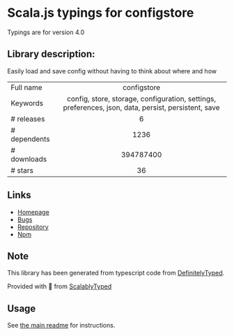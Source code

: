 
# Scala.js typings for configstore

Typings are for version 4.0

## Library description:
Easily load and save config without having to think about where and how

|                    |                 |
| ------------------ | :-------------: |
| Full name          | configstore |
| Keywords           | config, store, storage, configuration, settings, preferences, json, data, persist, persistent, save |
| # releases         | 6 |
| # dependents       | 1236 |
| # downloads        | 394787400 |
| # stars            | 36 |

## Links
- [Homepage](https://github.com/yeoman/configstore#readme)
- [Bugs](https://github.com/yeoman/configstore/issues)
- [Repository](https://github.com/yeoman/configstore)
- [Npm](https://www.npmjs.com/package/configstore)
    


## Note
This library has been generated from typescript code from [DefinitelyTyped](https://definitelytyped.org).

Provided with :purple_heart: from [ScalablyTyped](https://github.com/oyvindberg/ScalablyTyped)

## Usage
See [the main readme](../../readme.md) for instructions.


